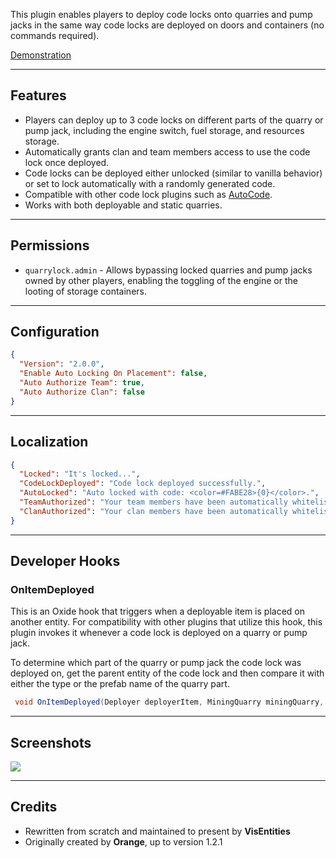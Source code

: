 This plugin enables players to deploy code locks onto quarries and pump jacks in the same way code locks are deployed on doors and containers (no commands required).

[Demonstration](https://www.youtube.com/watch?v=9xzvF_8921M)

-------------

## Features
* Players can deploy up to 3 code locks on different parts of the quarry or pump jack, including the engine switch, fuel storage, and resources storage.
* Automatically grants clan and team members access to use the code lock once deployed.
* Code locks can be deployed either unlocked (similar to vanilla behavior) or set to lock automatically with a randomly generated code.
* Compatible with other code lock plugins such as [AutoCode](https://umod.org/plugins/auto-code).
* Works with both deployable and static quarries.

------------------

## Permissions

* `quarrylock.admin` - Allows bypassing locked quarries and pump jacks owned by other players, enabling the toggling of the engine or the looting of storage containers.

----------------

## Configuration

```json
{
  "Version": "2.0.0",
  "Enable Auto Locking On Placement": false,
  "Auto Authorize Team": true,
  "Auto Authorize Clan": false
}
```

-----------------------

## Localization

```json
{
  "Locked": "It's locked...",
  "CodeLockDeployed": "Code lock deployed successfully.",
  "AutoLocked": "Auto locked with code: <color=#FABE28>{0}</color>.",
  "TeamAuthorized": "Your team members have been automatically whitelisted on this code lock.",
  "ClanAuthorized": "Your clan members have been automatically whitelisted on this code lock."
}
```

------------------

## Developer Hooks
### OnItemDeployed
This is an Oxide hook that triggers when a deployable item is placed on another entity. For compatibility with other plugins that utilize this hook, this plugin invokes it whenever a code lock is deployed on a quarry or pump jack.

To determine which part of the quarry or pump jack the code lock was deployed on, get the parent entity of the code lock and then compare it with either the type or the prefab name of the quarry part.

```cs
 void OnItemDeployed(Deployer deployerItem, MiningQuarry miningQuarry, CodeLock codeLock)

```

------------------


## Screenshots

![](https://i.ibb.co/GpWmnmZ/Group-1069.png)

----------------------

## Credits
 * Rewritten from scratch and maintained to present by **VisEntities**
 * Originally created by **Orange**, up to version 1.2.1